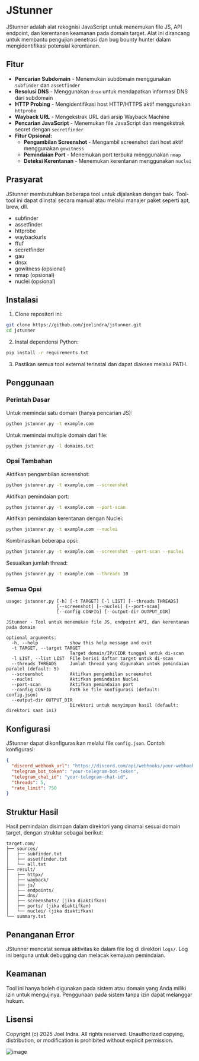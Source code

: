 # JStunner

JStunner adalah alat rekognisi JavaScript untuk menemukan file JS, API endpoint, dan kerentanan keamanan pada domain target. Alat ini dirancang untuk membantu pengujian penetrasi dan bug bounty hunter dalam mengidentifikasi potensial kerentanan.

## Fitur

- **Pencarian Subdomain** - Menemukan subdomain menggunakan `subfinder` dan `assetfinder`
- **Resolusi DNS** - Menggunakan `dnsx` untuk mendapatkan informasi DNS dari subdomain
- **HTTP Probing** - Mengidentifikasi host HTTP/HTTPS aktif menggunakan `httprobe`
- **Wayback URL** - Mengekstrak URL dari arsip Wayback Machine
- **Pencarian JavaScript** - Menemukan file JavaScript dan mengekstrak secret dengan `secretfinder`
- **Fitur Opsional:**
  - **Pengambilan Screenshot** - Mengambil screenshot dari host aktif menggunakan `gowitness`
  - **Pemindaian Port** - Menemukan port terbuka menggunakan `nmap`
  - **Deteksi Kerentanan** - Menemukan kerentanan menggunakan `nuclei`

## Prasyarat

JStunner membutuhkan beberapa tool untuk dijalankan dengan baik. Tool-tool ini dapat diinstal secara manual atau melalui manajer paket seperti apt, brew, dll.

- subfinder
- assetfinder
- httprobe
- waybackurls
- ffuf
- secretfinder
- gau
- dnsx
- gowitness (opsional)
- nmap (opsional)
- nuclei (opsional)

## Instalasi

1. Clone repositori ini:
```bash
git clone https://github.com/joelindra/jstunner.git
cd jstunner
```

2. Instal dependensi Python:
```bash
pip install -r requirements.txt
```

3. Pastikan semua tool external terinstal dan dapat diakses melalui PATH.

## Penggunaan

### Perintah Dasar

Untuk memindai satu domain (hanya pencarian JS):

```bash
python jstunner.py -t example.com
```

Untuk memindai multiple domain dari file:

```bash
python jstunner.py -l domains.txt
```

### Opsi Tambahan

Aktifkan pengambilan screenshot:

```bash
python jstunner.py -t example.com --screenshot
```

Aktifkan pemindaian port:

```bash
python jstunner.py -t example.com --port-scan
```

Aktifkan pemindaian kerentanan dengan Nuclei:

```bash
python jstunner.py -t example.com --nuclei
```

Kombinasikan beberapa opsi:

```bash
python jstunner.py -t example.com --screenshot --port-scan --nuclei
```

Sesuaikan jumlah thread:

```bash
python jstunner.py -t example.com --threads 10
```

### Semua Opsi

```
usage: jstunner.py [-h] [-t TARGET] [-l LIST] [--threads THREADS]
                   [--screenshot] [--nuclei] [--port-scan]
                   [--config CONFIG] [--output-dir OUTPUT_DIR]

JStunner - Tool untuk menemukan file JS, endpoint API, dan kerentanan pada domain

optional arguments:
  -h, --help            show this help message and exit
  -t TARGET, --target TARGET
                        Target domain/IP/CIDR tunggal untuk di-scan
  -l LIST, --list LIST  File berisi daftar target untuk di-scan
  --threads THREADS     Jumlah thread yang digunakan untuk pemindaian paralel (default: 5)
  --screenshot          Aktifkan pengambilan screenshot
  --nuclei              Aktifkan pemindaian Nuclei
  --port-scan           Aktifkan pemindaian port
  --config CONFIG       Path ke file konfigurasi (default: config.json)
  --output-dir OUTPUT_DIR
                        Direktori untuk menyimpan hasil (default: direktori saat ini)
```

## Konfigurasi

JStunner dapat dikonfigurasikan melalui file `config.json`. Contoh konfigurasi:

```json
{
  "discord_webhook_url": "https://discord.com/api/webhooks/your-webhook-url",
  "telegram_bot_token": "your-telegram-bot-token",
  "telegram_chat_id": "your-telegram-chat-id",
  "threads": 5,
  "rate_limit": 750
}
```

## Struktur Hasil

Hasil pemindaian disimpan dalam direktori yang dinamai sesuai domain target, dengan struktur sebagai berikut:

```
target.com/
├── sources/
│   ├── subfinder.txt
│   ├── assetfinder.txt
│   └── all.txt
├── result/
│   ├── httpx/
│   ├── wayback/
│   ├── js/
│   ├── endpoints/
│   ├── dns/
│   ├── screenshots/ (jika diaktifkan)
│   ├── ports/ (jika diaktifkan)
│   └── nuclei/ (jika diaktifkan)
└── summary.txt
```

## Penanganan Error

JStunner mencatat semua aktivitas ke dalam file log di direktori `logs/`. Log ini berguna untuk debugging dan melacak kemajuan pemindaian.

## Keamanan

Tool ini hanya boleh digunakan pada sistem atau domain yang Anda miliki izin untuk mengujinya. Penggunaan pada sistem tanpa izin dapat melanggar hukum.

## Lisensi

Copyright (c) 2025 Joel Indra. All rights reserved.
Unauthorized copying, distribution, or modification is prohibited without explicit permission.

![image](https://github.com/user-attachments/assets/c77f46bf-a8b6-4d9e-b9f8-35b33904245e)
